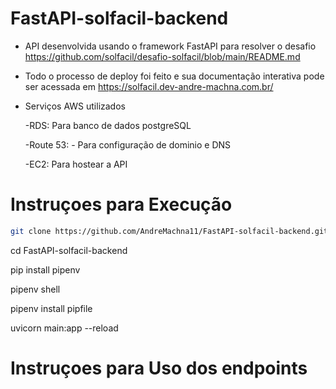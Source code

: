 # FastAPI-solfacil-backend

* API desenvolvida usando o framework FastAPI para resolver o desafio https://github.com/solfacil/desafio-solfacil/blob/main/README.md
* Todo o processo de deploy foi feito e sua documentação interativa pode ser acessada em https://solfacil.dev-andre-machna.com.br/
* Serviços AWS utilizados

  -RDS: Para banco de dados postgreSQL

  -Route 53: - Para configuração de dominio e DNS

  -EC2: Para hostear a API

# Instruçoes para Execução
```sh
git clone https://github.com/AndreMachna11/FastAPI-solfacil-backend.git
```

cd FastAPI-solfacil-backend

pip install pipenv

pipenv shell

pipenv install pipfile

uvicorn main:app --reload

# Instruçoes para Uso dos endpoints
